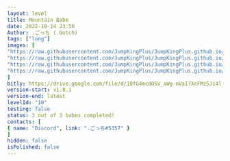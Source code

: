 ```yaml
---
layout: level
title: Mountain Babe
date: 2022-10-14 23:50
Author: .ごっち (.Gotch)
tags: ["long"]
images: [
"https://raw.githubusercontent.com/JumpKingPlus/JumpKingPlus.github.io/www/images/workshop/levels/ws10-banner.png",
"https://raw.githubusercontent.com/JumpKingPlus/JumpKingPlus.github.io/www/images/workshop/levels/ws10-2.png",
"https://raw.githubusercontent.com/JumpKingPlus/JumpKingPlus.github.io/www/images/workshop/levels/ws10-3.png",
"https://raw.githubusercontent.com/JumpKingPlus/JumpKingPlus.github.io/www/images/workshop/levels/ws10-4.png"
]
bitly: https://drive.google.com/file/d/10fG4mcdOSV_aWg-nVaI7XcFMz5Ji4l_l/view?usp=sharing
version-start: v1.8.1
version-end: latest
levelId: "10"
testing: false
status: 3 out of 3 babes completed!
contacts: [
{ name: "Discord", link: ".ごっち#5357" }
]
hidden: false
isPolished: false
---
```

